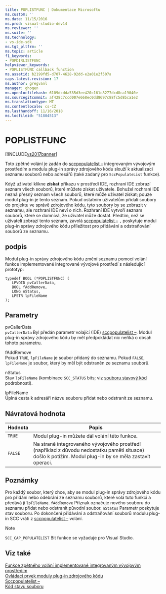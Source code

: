```yaml
---
title: POPLISTFUNC | Dokumentace Microsoftu
ms.custom: ''
ms.date: 11/15/2016
ms.prod: visual-studio-dev14
ms.reviewer: ''
ms.suite: ''
ms.technology:
- vs-ide-sdk
ms.tgt_pltfrm: ''
ms.topic: article
f1_keywords:
- POPDIRLISTFUNC
helpviewer_keywords:
- POPLISTFUNC callback function
ms.assetid: b2199fd5-d707-4628-92dd-e2a01e2f507a
caps.latest.revision: 17
ms.author: gregvanl
manager: ghogen
ms.openlocfilehash: 6109dcdda535d3ee420c161c8277dcd8ca19040e
ms.sourcegitcommit: af428c7ccd007e668ec0dd8697c88fc5d8bca1e2
ms.translationtype: MT
ms.contentlocale: cs-CZ
ms.lasthandoff: 11/16/2018
ms.locfileid: "51804513"
---
```

# <a name="poplistfunc"></a>POPLISTFUNC
[!INCLUDE[vs2017banner](../includes/vs2017banner.md)]

Toto zpětné volání je zadán do [sccpopulatelist –](../extensibility/sccpopulatelist-function.md) integrovaným vývojovým prostředím a modulu plug-in správy zdrojového kódu slouží k aktualizaci seznamu souborů nebo adresářů (také zadaný pro `SccPopulateList` funkce).  
  
 Když uživatel klikne **získat** příkazu v prostředí IDE, rozhraní IDE zobrazí seznam všech souborů, které můžete získat uživatele. Bohužel rozhraní IDE nezná přesný seznam všech souborů, které může uživatel získat; pouze modul plug-in je tento seznam. Pokud ostatním uživatelům přidali soubory do projektu ve správě zdrojového kódu, tyto soubory by se zobrazit v seznamu, ale rozhraní IDE neví o nich. Rozhraní IDE vytvoří seznam souborů, které se domnívá, že uživatel může dostat. Předtím, než se uživateli zobrazí tento seznam, zavolá [sccpopulatelist –](../extensibility/sccpopulatelist-function.md) `,` poskytuje modul plug-in správy zdrojového kódu příležitost pro přidávání a odstraňování souborů ze seznamu.  
  
## <a name="signature"></a>podpis  
 Modul plug-in správy zdrojového kódu změní seznamu pomocí volání funkce implementované integrované vývojové prostředí s následující prototyp:  
  
```cpp#  
typedef BOOL (*POPLISTFUNC) (  
   LPVOID pvCallerData,  
   BOOL fAddRemove,  
   LONG nStatus,  
   LPSTR lpFileName  
);  
```  
  
## <a name="parameters"></a>Parametry  
 pvCallerData  
 `pvCallerData` Byl předán parametr volající (IDE) [sccpopulatelist –](../extensibility/sccpopulatelist-function.md). Modul plug-in správy zdrojového kódu by měl předpokládat nic neříká o obsah tohoto parametru.  
  
 fAddRemove  
 Pokud `TRUE`, `lpFileName` je soubor přidaný do seznamu. Pokud `FALSE`, `lpFileName` je soubor, který by měl být odstraněn ze seznamu souborů.  
  
 nStatus  
 Stav `lpFileName` (kombinace `SCC_STATUS` bits; viz [souboru stavový kód](../extensibility/file-status-code-enumerator.md) podrobnosti).  
  
 lpFileName  
 Úplná cesta k adresáři názvu souboru přidat nebo odstranit ze seznamu.  
  
## <a name="return-value"></a>Návratová hodnota  
  
|Hodnota|Popis|  
|-----------|-----------------|  
|`TRUE`|Modul plug-in můžete dál volání této funkce.|  
|`FALSE`|Na straně integrovaného vývojového prostředí (například z důvodu nedostatku paměti situace) došlo k potížím. Modul plug-in by se měla zastavit operaci.|  
  
## <a name="remarks"></a>Poznámky  
 Pro každý soubor, který chce, aby se modul plug-in správy zdrojového kódu pro přidání nebo odebrání ze seznamu souborů, které volá tuto funkci a předává jí `lpFileName`. `fAddRemove` Příznak označuje nového souboru do seznamu přidat nebo odstranit původní soubor. `nStatus` Parametr poskytuje stav souboru. Po dokončení přidávání a odstraňování souborů modulu plug-in SCC vrátí z [sccpopulatelist –](../extensibility/sccpopulatelist-function.md) volání.  
  
> [!NOTE]
>  `SCC_CAP_POPULATELIST` Bit funkce se vyžaduje pro Visual Studio.  
  
## <a name="see-also"></a>Viz také  
 [Funkce zpětného volání implementované integrovaným vývojovým prostředím](../extensibility/callback-functions-implemented-by-the-ide.md)   
 [Ovládací prvek moduly plug-in zdrojového kódu](../extensibility/source-control-plug-ins.md)   
 [Sccpopulatelist –](../extensibility/sccpopulatelist-function.md)   
 [Kód stavu souboru](../extensibility/file-status-code-enumerator.md)


